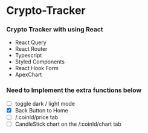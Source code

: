 # Crypto-Tracker

### Crypto Tracker with using React

- React Query
- React Router
- Typescript
- Styled Components
- React Hook Form
- ApexChart


### Need to Implement the extra functions below

- [ ] toggle dark / light mode
- [x] Back Button to Home
- [ ] /:coinId/price tab
- [ ] CandleStick chart on the /:coinId/chart tab